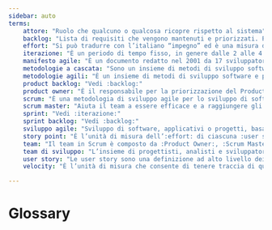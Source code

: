 ```yaml
---
sidebar: auto
terms:
    attore: "Ruolo che qualcuno o qualcosa ricopre rispetto al sistema"
    backlog: "Lista di requisiti che vengono mantenuti e priorizzati. Può riferirsi a :product backlog: , ovvero l’insieme dei requisiti che compongono il prodotto o l’applicazione, oppure a :sprint backlog: , vale a dire l’insieme dei requisiti pianificati per un’ :iterazione:"
    effort: "Si può tradurre con l’italiano “impegno” ed è una misura del tempo impiegato a completare una :user story: . Nelle metodologie agili l’effort si misura in :story point: "
    iterazione: "È un periodo di tempo fisso, in genere dalle 2 alle 4 settimane, in cui si svolgono tutte le fasi di sviluppo del software nelle metodologie agili. In Scrum l’iterazione è chiamata :sprint: "
    manifesto agile: "È un documento redatto nel 2001 da 17 sviluppatori con l’intento di definire i valori e i principi dello sviluppo agile di software"
    metodologie a cascata: "Sono un insieme di metodi di sviluppo software e progetti caratterizzato da una sequenza lineare di fasi ben distinte (esempio: analisi, sviluppo, test, rilascio)."
    metodologie agili: "È un insieme di metodi di sviluppo software e progetti che si distingue dai metodi tradizionali per l’approccio iterativo e incrementale."
    product backlog: "Vedi :backlog:"
    product owner: "È il responsabile per la priorizzazione del Product Backlog e del ritorno dell’investimento. Il Product Owner (abbreviato con PO) è l’unico responsabile per il valore del lavoro svolto dal team"
    scrum: "È una metodologia di sviluppo agile per lo sviluppo di software, applicazioni e progetti, basata su iterazioni fisse chiamate :sprint:"  
    scrum master: "Aiuta il team a essere efficace e a raggiungere gli obiettivi. Lo Scrum Master (abbreviato con SM) è una figura chiave nel facilitare il Team a risolvere gli impedimenti e a proteggerlo da rumori esterni"
    sprint: "Vedi :iterazione:"
    sprint backlog: "Vedi :backlog:"
    sviluppo agile: "Sviluppo di software, applicativi o progetti, basato sui principi del :manifesto agile:"
    story point: "È l’unità di misura dell’:effort: di ciascuna :user story:. Abbreviato: SP."
    team: "Il team in Scrum è composto da :Product Owner:, :Scrum Master: e :team di sviluppo:."
    team di sviluppo: "L’insieme di progettisti, analisti e sviluppatori software che lavorano a un progetto."
    user story: "Le user story sono una definizione ad alto livello dei requisiti che compongono un prodotto. Sono scritte dal punto di vista di chi richiede una :feature:."
    velocity: "È l’unità di misura che consente di tenere traccia di quanto lavoro può svolgere il :team di sviluppo: durante un’:iterazione:."

---
```


# Glossary

<Glossary :terms="$frontmatter.terms" />
